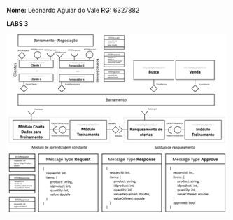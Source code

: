 **Nome:** Leonardo Aguiar do Vale
**RG:** 6327882

**LABS 3**

![Screenshot1: ](https://github.com/leonardoavale/component2learn/blob/main/INF331-Atividade3/INF331-Labs3.png)
![Screenshot2: ](https://github.com/leonardoavale/component2learn/blob/main/INF331-Atividade3/INF331-Labs3_2.png)
